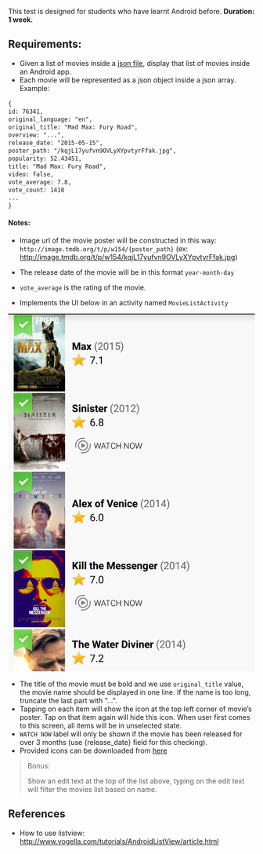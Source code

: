 This test is designed for students who have learnt Android before.
**Duration: 1 week.**

## Requirements:
* Given a list of movies inside a [json file](http://www.jsoneditoronline.org/?id=cf1aa6688e41639e52b7b3fc4fbf1331), display that list of movies inside an Android app.
* Each movie will be represented as a json object inside a json array. Example:
```
{
id: 76341,
original_language: "en",
original_title: "Mad Max: Fury Road",
overview: "...",
release_date: "2015-05-15",
poster_path: "/kqjL17yufvn9OVLyXYpvtyrFfak.jpg",
popularity: 52.43451,
title: "Mad Max: Fury Road",
video: false,
vote_average: 7.8,
vote_count: 1418
...
}
```

#### Notes:
* Image url of the movie poster will be constructed in this way: `http://image.tmdb.org/t/p/w154/{poster_path}` (ex: http://image.tmdb.org/t/p/w154/kqjL17yufvn9OVLyXYpvtyrFfak.jpg)
* The release date of the movie will be in this format `year-month-day`
* `vote_average` is the rating of the movie.

* Implements the UI below in an activity named `MovieListActivity`

![layout.png](images/entrance/test2/layout.png)

* The title of the movie must be bold and we use `original_title` value, the movie name should be displayed in one line. If the name is too long, truncate the last part with “...”.
* Tapping on each item will show the  icon at the top left corner of movie’s poster. Tap on that item again will hide this icon. When user first comes to this screen, all items will be in unselected state.
* `WATCH NOW` label will only be shown if the movie has been released for over 3 months (use {release_date} field for this checking).
* Provided icons can be downloaded from [here](images/entrance/test2/icons.zip)

> Bonus:
>
> Show an edit text at the top of the list above, typing on the edit text will filter the movies list based on name.


## References
* How to use listview:  http://www.vogella.com/tutorials/AndroidListView/article.html
